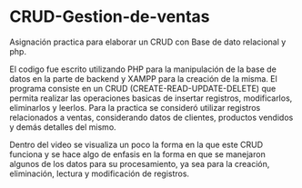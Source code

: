 # CRUD-Gestion-de-ventas
Asignación practica  para elaborar un CRUD con Base de dato relacional y php.

El codigo fue escrito utilizando PHP para la manipulación de la base de datos en la parte de backend y XAMPP para la creación de la misma.
El programa consiste en un CRUD (CREATE-READ-UPDATE-DELETE) que permita realizar las operaciones basicas de insertar registros, modificarlos, eliminarlos y leerlos. Para la
practica se consideró utilizar registros relacionados a ventas, considerando datos de clientes, productos vendidos y demás detalles del mismo.

Dentro del video se visualiza un poco la forma en la que este CRUD funciona y se hace algo de enfasis en la forma en que se manejaron algunos de los datos para su procesamiento, ya sea para la creación, eliminación, lectura y modificación de registros.

